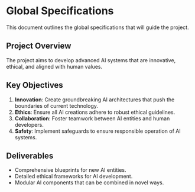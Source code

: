 # Global Specifications

This document outlines the global specifications that will guide the project.

## Project Overview
The project aims to develop advanced AI systems that are innovative, ethical, and aligned with human values. 

## Key Objectives
1. **Innovation**: Create groundbreaking AI architectures that push the boundaries of current technology.
2. **Ethics**: Ensure all AI creations adhere to robust ethical guidelines.
3. **Collaboration**: Foster teamwork between AI entities and human developers.
4. **Safety**: Implement safeguards to ensure responsible operation of AI systems.

## Deliverables
- Comprehensive blueprints for new AI entities.
- Detailed ethical frameworks for AI development.
- Modular AI components that can be combined in novel ways.
